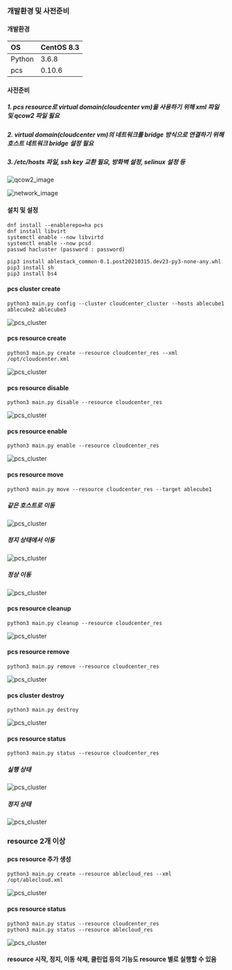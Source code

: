 ### 개발환경 및 사전준비
#### 개발환경
| OS |CentOS 8.3 |
|:--|:--|
| Python  | 3.6.8  |
| pcs  | 0.10.6 |
#### 사전준비
##### 1. pcs resource로 virtual domain(cloudcenter vm)을 사용하기 위해 xml 파일 및 qcow2 파일 필요
##### 2. virtual domain(cloudcenter vm)의 네트워크를 bridge 방식으로 연결하기 위해 호스트 네트워크 bridge 설정 필요
##### 3. /etc/hosts 파일, ssh key 교환 필요, 방화벽 설정, selinux 설정 등

![qcow2_image](https://github.com/ablecloud-team/ablecloud-homepage/blob/master/wiki-img/pcs-readme-1.png?raw=true)

![network_image](https://github.com/ablecloud-team/ablecloud-homepage/blob/master/wiki-img/pcs-readme-2.png?raw=true)

#### 설치 및 설정

```
dnf install --enablerepo=ha pcs
dnf install libvirt
systemctl enable --now libvirtd
systemctl enable --now pcsd
passwd hacluster (password : password)

pip3 install ablestack_common-0.1.post20210315.dev23-py3-none-any.whl
pip3 install sh
pip3 install bs4
```

#### pcs cluster create
```
python3 main.py config --cluster cloudcenter_cluster --hosts ablecube1 ablecube2 ablecube3
```
![pcs_cluster](https://github.com/ablecloud-team/ablecloud-homepage/blob/master/wiki-img/pcs-readme-3.png?raw=true)


#### pcs resource create
```
python3 main.py create --resource cloudcenter_res --xml /opt/cloudcenter.xml
```
![pcs_cluster](https://github.com/ablecloud-team/ablecloud-homepage/blob/master/wiki-img/pcs-readme-4.png?raw=true)


#### pcs resource disable
```
python3 main.py disable --resource cloudcenter_res
```
![pcs_cluster](https://github.com/ablecloud-team/ablecloud-homepage/blob/master/wiki-img/pcs-readme-5.png?raw=true)


#### pcs resource enable
```
python3 main.py enable --resource cloudcenter_res
```
![pcs_cluster](https://github.com/ablecloud-team/ablecloud-homepage/blob/master/wiki-img/pcs-readme-6.png?raw=true)


#### pcs resource move
```
python3 main.py move --resource cloudcenter_res --target ablecube1
```
##### 같은 호스트로 이동
![pcs_cluster](https://github.com/ablecloud-team/ablecloud-homepage/blob/master/wiki-img/pcs-readme-7.png?raw=true)

##### 정지 상태에서 이동
![pcs_cluster](https://github.com/ablecloud-team/ablecloud-homepage/blob/master/wiki-img/pcs-readme-15.png?raw=true)

##### 정상 이동
![pcs_cluster](https://github.com/ablecloud-team/ablecloud-homepage/blob/master/wiki-img/pcs-readme-8.png?raw=true)


#### pcs resource cleanup
```
python3 main.py cleanup --resource cloudcenter_res
```
![pcs_cluster](https://github.com/ablecloud-team/ablecloud-homepage/blob/master/wiki-img/pcs-readme-9.png?raw=true)


#### pcs resource remove
```
python3 main.py remove --resource cloudcenter_res
```
![pcs_cluster](https://github.com/ablecloud-team/ablecloud-homepage/blob/master/wiki-img/pcs-readme-10.png?raw=true)


#### pcs cluster destroy
```
python3 main.py destroy
```
![pcs_cluster](https://github.com/ablecloud-team/ablecloud-homepage/blob/master/wiki-img/pcs-readme-16.png?raw=true)


#### pcs resource status
```
python3 main.py status --resource cloudcenter_res
```
##### 실행 상태
![pcs_cluster](https://github.com/ablecloud-team/ablecloud-homepage/blob/master/wiki-img/pcs-readme-11.png?raw=true)

##### 정지 상태
![pcs_cluster](https://github.com/ablecloud-team/ablecloud-homepage/blob/master/wiki-img/pcs-readme-12.png?raw=true)


### resource 2개 이상
#### pcs resource 추가 생성
```
python3 main.py create --resource ablecloud_res --xml /opt/ablecloud.xml
```
![pcs_cluster](https://github.com/ablecloud-team/ablecloud-homepage/blob/master/wiki-img/pcs-readme-13.png?raw=true)


#### pcs resource status
```
python3 main.py status --resource cloudcenter_res
python3 main.py status --resource ablecloud_res
```
![pcs_cluster](https://github.com/ablecloud-team/ablecloud-homepage/blob/master/wiki-img/pcs-readme-14.png?raw=true)

#### resource 시작, 정지, 이동 삭제, 클린업 등의 기능도 resource 별로 실행할 수 있음
